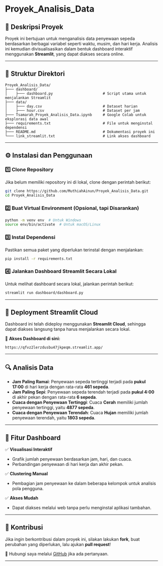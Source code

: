 # Proyek_Analisis_Data

## 📌 Deskripsi Proyek
Proyek ini bertujuan untuk menganalisis data penyewaan sepeda berdasarkan berbagai variabel seperti waktu, musim, dan hari kerja. Analisis ini kemudian divisualisasikan dalam bentuk dashboard interaktif menggunakan **Streamlit**, yang dapat diakses secara online.

---
## 📂 Struktur Direktori
```
Proyek_Analisis_Data/
├─── dashboard/
│    ├─── dashboard.py                       # Script utama untuk menjalankan Streamlit
├─── data/
│    ├─── day.csv                            # Dataset harian
│    ├─── hour.csv                           # Dataset per jam
├─── Tsamarah_Proyek_Analisis_Data.ipynb     # Google Colab untuk eksplorasi data awal
├─── requirements.txt                        # File untuk menginstal dependensi
├─── README.md                               # Dokumentasi proyek ini
└─── link_streamlit.txt                      # Link akses dashboard
```

---
## ⚙️ Instalasi dan Penggunaan

### 1️⃣ **Clone Repository**
Jika belum memiliki repository ini di lokal, clone dengan perintah berikut:
```sh
git clone https://github.com/MuthiahAinun/Proyek_Analisis_Data.git
cd Proyek_Analisis_Data
```

### 2️⃣ **Buat Virtual Environment (Opsional, tapi Disarankan)**
```sh
python -m venv env  # Untuk Windows
source env/bin/activate  # Untuk macOS/Linux
```

### 3️⃣ **Instal Dependensi**
Pastikan semua paket yang diperlukan terinstal dengan menjalankan:
```sh
pip install -r requirements.txt
```

### 4️⃣ **Jalankan Dashboard Streamlit Secara Lokal**
Untuk melihat dashboard secara lokal, jalankan perintah berikut:
```sh
streamlit run dashboard/dashboard.py
```

---
## 🚀 Deployment Streamlit Cloud
Dashboard ini telah dideploy menggunakan **Streamlit Cloud**, sehingga dapat diakses langsung tanpa harus menjalankan secara lokal.

🔗 **Akses Dashboard di sini:**
```
https://qfvz2lerzdusbu47jkpeqm.streamlit.app/
```

---
## 🔍 Analisis Data
- **Jam Paling Ramai**: Penyewaan sepeda tertinggi terjadi pada **pukul 17:00** di hari kerja dengan rata-rata **461 sepeda**.
- **Jam Paling Sepi**: Penyewaan sepeda terendah terjadi pada **pukul 4:00** di akhir pekan dengan rata-rata **6 sepeda**.
- **Cuaca dengan Penyewaan Tertinggi**: Cuaca **Cerah** memiliki jumlah penyewaan tertinggi, yaitu **4877 sepeda**.
- **Cuaca dengan Penyewaan Terendah**: Cuaca **Hujan** memiliki jumlah penyewaan terendah, yaitu **1803 sepeda**.

---
## 🎯 Fitur Dashboard
✅ **Visualisasi Interaktif**
- Grafik jumlah penyewaan berdasarkan jam, hari, dan cuaca.
- Perbandingan penyewaan di hari kerja dan akhir pekan.

✅ **Clustering Manual**
- Pembagian jam penyewaan ke dalam beberapa kelompok untuk analisis pola pengguna.

✅ **Akses Mudah**
- Dapat diakses melalui web tanpa perlu menginstal aplikasi tambahan.

---
## 🤝 Kontribusi
Jika ingin berkontribusi dalam proyek ini, silakan lakukan **fork**, buat perubahan yang diperlukan, lalu ajukan **pull request**!

📧 Hubungi saya melalui [GitHub](https://github.com/MuthiahAinun) jika ada pertanyaan.

---

